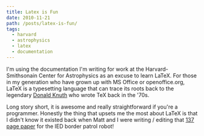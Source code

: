 ```yaml
---
title: Latex is Fun
date: 2010-11-21
path: /posts/latex-is-fun/
tags:
  - harvard
  - astrophysics
  - latex
  - documentation
---
```


I'm using the documentation I'm writing for work at the Harvard-Smithsonain Center for Astrophysics as an excuse to learn LaTeX. For those in my generation who have grown up with MS Office or openoffice.org, LaTeX is a typesetting language that can trace its roots back to the legendary [Donald Knuth](http://en.wikipedia.org/wiki/Donald_Knuth) who wrote TeX back in the '70s.

Long story short, it is awesome and really straightforward if you're a programmer. Honestly the thing that upsets me the most about LaTeX is that I didn't know it existed back when Matt and I were writing / editing that [137 page paper](/misc/IED_tech_report_final.pdf) for the IED border patrol robot!

